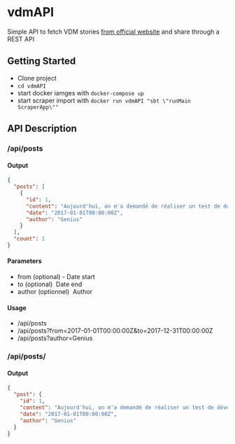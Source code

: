 # vdmAPI

Simple API to fetch VDM stories [from official website](http://www.viedemerde.fr) and share through a REST API

## Getting Started

- Clone project
- `cd vdmAPI`
- start docker iamges with `docker-compose up`
- start scraper import with `docker run vdmAPI "sbt \"runMain ScraperApp\""`

## API Description

### /api/posts

#### Output
```json
{
  "posts": [
    {
      "id": 1,
      "content": "Aujourd'hui, on m'a demandé de réaliser un test de développeur.",
      "date": "2017-01-01T00:00:00Z",
      "author": "Genius"
    } 
  ], 
  "count": 1
}
```

#### Parameters
- from (optional) ­- Date start
- to (optional) ­ Date end
- author (optionnel) ­ Author

#### Usage
- /api/posts 
- /api/posts?from=2017-01-01T00:00:00Z&to=2017-12-31T00:00:00Z
- /api/posts?author=Genius

### /api/posts/<ID>

#### Output
```json
{
  "post": {
    "id": 1,
    "content": "Aujourd'hui, on m'a demandé de réaliser un test de développeur.",
    "date": "2017-01-01T00:00:00Z",
    "author": "Genius"
  }
}
```
